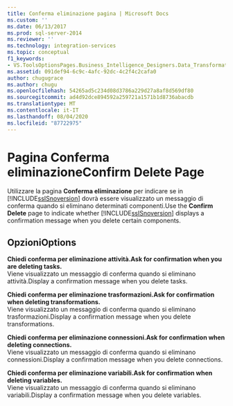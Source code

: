 ```yaml
---
title: Conferma eliminazione pagina | Microsoft Docs
ms.custom: ''
ms.date: 06/13/2017
ms.prod: sql-server-2014
ms.reviewer: ''
ms.technology: integration-services
ms.topic: conceptual
f1_keywords:
- VS.ToolsOptionsPages.Business_Intelligence_Designers.Data_Transformation_Designers.Comfirm_Delete
ms.assetid: 091def94-6c9c-4afc-92dc-4c2f4c2cafa0
author: chugugrace
ms.author: chugu
ms.openlocfilehash: 54265ad5c234d08d3786a229d27a8af8d569df80
ms.sourcegitcommit: ad4d92dce894592a259721a1571b1d8736abacdb
ms.translationtype: MT
ms.contentlocale: it-IT
ms.lasthandoff: 08/04/2020
ms.locfileid: "87722975"
---
```

# <a name="confirm-delete-page"></a><span data-ttu-id="ff95b-102">Pagina Conferma eliminazione</span><span class="sxs-lookup"><span data-stu-id="ff95b-102">Confirm Delete Page</span></span>
  <span data-ttu-id="ff95b-103">Utilizzare la pagina **Conferma eliminazione** per indicare se in [!INCLUDE[ssISnoversion](../includes/ssisnoversion-md.md)] dovrà essere visualizzato un messaggio di conferma quando si eliminano determinati componenti.</span><span class="sxs-lookup"><span data-stu-id="ff95b-103">Use the **Confirm Delete** page to indicate whether [!INCLUDE[ssISnoversion](../includes/ssisnoversion-md.md)] displays a confirmation message when you delete certain components.</span></span>  
  
## <a name="options"></a><span data-ttu-id="ff95b-104">Opzioni</span><span class="sxs-lookup"><span data-stu-id="ff95b-104">Options</span></span>  
 <span data-ttu-id="ff95b-105">**Chiedi conferma per eliminazione attività.**</span><span class="sxs-lookup"><span data-stu-id="ff95b-105">**Ask for confirmation when you are deleting tasks.**</span></span>  
 <span data-ttu-id="ff95b-106">Viene visualizzato un messaggio di conferma quando si eliminano attività.</span><span class="sxs-lookup"><span data-stu-id="ff95b-106">Display a confirmation message when you delete tasks.</span></span>  
  
 <span data-ttu-id="ff95b-107">**Chiedi conferma per eliminazione trasformazioni.**</span><span class="sxs-lookup"><span data-stu-id="ff95b-107">**Ask for confirmation when deleting transformations.**</span></span>  
 <span data-ttu-id="ff95b-108">Viene visualizzato un messaggio di conferma quando si eliminano trasformazioni.</span><span class="sxs-lookup"><span data-stu-id="ff95b-108">Display a confirmation message when you delete transformations.</span></span>  
  
 <span data-ttu-id="ff95b-109">**Chiedi conferma per eliminazione connessioni.**</span><span class="sxs-lookup"><span data-stu-id="ff95b-109">**Ask for confirmation when deleting connections.**</span></span>  
 <span data-ttu-id="ff95b-110">Viene visualizzato un messaggio di conferma quando si eliminano connessioni.</span><span class="sxs-lookup"><span data-stu-id="ff95b-110">Display a confirmation message when you delete connections.</span></span>  
  
 <span data-ttu-id="ff95b-111">**Chiedi conferma per eliminazione variabili.**</span><span class="sxs-lookup"><span data-stu-id="ff95b-111">**Ask for confirmation when deleting variables.**</span></span>  
 <span data-ttu-id="ff95b-112">Viene visualizzato un messaggio di conferma quando si eliminano variabili.</span><span class="sxs-lookup"><span data-stu-id="ff95b-112">Display a confirmation message when you delete variables.</span></span>  
  
  
